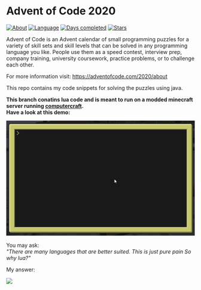# Advent of Code 2020
[![About](https://img.shields.io/badge/Advent%20of%20Code%20🎄-2020-brightgreen)](https://adventofcode.com/2020/about)
[![Language](https://img.shields.io/badge/Language-java-red)](https://www.java.com/)
[![Days completed](https://img.shields.io/badge/day%20📅-3-blue)](https://github.com/joblo2213/AdventOfCode2020/tree/master/src/de/ungefroren/adventofcode/y2020)
[![Stars](https://img.shields.io/badge/Stars%20⭐-2-yellow)](https://adventofcode.com/2020/stats)


Advent of Code is an Advent calendar of small programming puzzles for a variety of skill sets and skill levels that can be solved in any programming language you like. People use them as a speed contest, interview prep, company training, university coursework, practice problems, or to challenge each other.

For more information visit: https://adventofcode.com/2020/about

This repo contains my code snippets for solving the puzzles using java.  

**This branch conatins lua code and is meant to run on a modded minecraft server running [computercraft](http://www.computercraft.info/).**  
**Have a look at this demo:**

![](lua/y2020/day03/demo.gif)

You may ask:  
_"There are many languages that are better suited. This is just pure pain So why lua?"_

My answer:

![](https://media1.tenor.com/images/22966c7b81a1c8074b649b07c3c9b1a3/tenor.gif)
